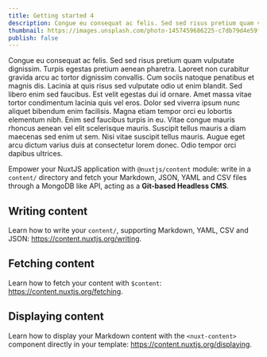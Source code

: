 ```yaml
---
title: Getting started 4
description: Congue eu consequat ac felis. Sed sed risus pretium quam vulputate dignissim. Turpis egestas pretium aenean pharetra. Laoreet non curabitur gravida arcu ac tortor dignissim convallis
thumbnail: https://images.unsplash.com/photo-1457459686225-c7db79d4e59f?ixlib=rb-4.0.3&ixid=MnwxMjA3fDB8MHxwaG90by1wYWdlfHx8fGVufDB8fHx8&auto=format&fit=crop&w=1152&h=1152&q=80
publish: false
---
```


Congue eu consequat ac felis. Sed sed risus pretium quam vulputate dignissim. Turpis egestas pretium aenean pharetra. Laoreet non curabitur gravida arcu ac tortor dignissim convallis. Cum sociis natoque penatibus et magnis dis. Lacinia at quis risus sed vulputate odio ut enim blandit. Sed libero enim sed faucibus. Est velit egestas dui id ornare. Amet massa vitae tortor condimentum lacinia quis vel eros. Dolor sed viverra ipsum nunc aliquet bibendum enim facilisis. Magna etiam tempor orci eu lobortis elementum nibh. Enim sed faucibus turpis in eu. Vitae congue mauris rhoncus aenean vel elit scelerisque mauris. Suscipit tellus mauris a diam maecenas sed enim ut sem. Nisi vitae suscipit tellus mauris. Augue eget arcu dictum varius duis at consectetur lorem donec. Odio tempor orci dapibus ultrices.

Empower your NuxtJS application with `@nuxtjs/content` module: write in a `content/` directory and fetch your Markdown, JSON, YAML and CSV files through a MongoDB like API, acting as a **Git-based Headless CMS**.

## Writing content

Learn how to write your `content/`, supporting Markdown, YAML, CSV and JSON: https://content.nuxtjs.org/writing.

## Fetching content

Learn how to fetch your content with `$content`: https://content.nuxtjs.org/fetching.

## Displaying content

Learn how to display your Markdown content with the `<nuxt-content>` component directly in your template: https://content.nuxtjs.org/displaying.
